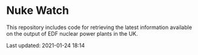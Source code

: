 # Nuke Watch

This repository includes code for retrieving the latest information available on the output of EDF nuclear power plants in the UK.

Last updated: 2021-01-24 18:14